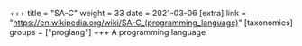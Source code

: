 +++
title = "SA-C"
weight = 33
date = 2021-03-06
[extra]
link = "https://en.wikipedia.org/wiki/SA-C_(programming_language)"
[taxonomies]
groups = ["proglang"]
+++
A programming language

